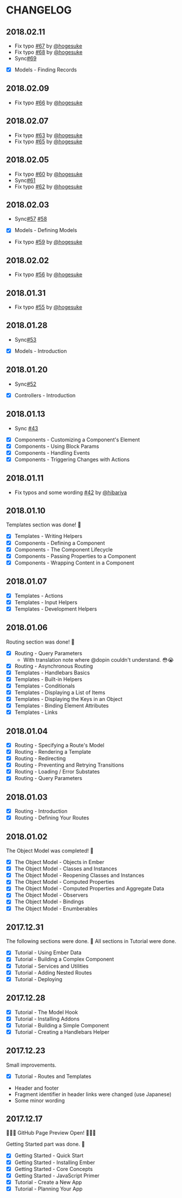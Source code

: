 # CHANGELOG

## 2018.02.11

- Fix typo [#67](https://github.com/emberjs-japan/guides-ja/pull/67) by [@hogesuke](https://github.com/hogesuke)
- Fix typo [#68](https://github.com/emberjs-japan/guides-ja/pull/68) by [@hogesuke](https://github.com/hogesuke)
- Sync[#69](https://github.com/emberjs-japan/guides-ja/pull/69)
- [x] Models - Finding Records

## 2018.02.09

- Fix typo [#66](https://github.com/emberjs-japan/guides-ja/pull/66) by [@hogesuke](https://github.com/hogesuke)

## 2018.02.07

- Fix typo [#63](https://github.com/emberjs-japan/guides-ja/pull/63) by [@hogesuke](https://github.com/hogesuke)
- Fix typo [#65](https://github.com/emberjs-japan/guides-ja/pull/65) by [@hogesuke](https://github.com/hogesuke)

## 2018.02.05

- Fix typo [#60](https://github.com/emberjs-japan/guides-ja/pull/60) by [@hogesuke](https://github.com/hogesuke)
- Sync[#61](https://github.com/emberjs-japan/guides-ja/pull/61)
- Fix typo [#62](https://github.com/emberjs-japan/guides-ja/pull/62) by [@hogesuke](https://github.com/hogesuke)

## 2018.02.03

-  Sync[#57](https://github.com/emberjs-japan/guides-ja/pull/57) [#58](https://github.com/emberjs-japan/guides-ja/pull/58)
- [x] Models - Defining Models
- Fix typo [#59](https://github.com/emberjs-japan/guides-ja/pull/59) by [@hogesuke](https://github.com/hogesuke)

## 2018.02.02

- Fix typo [#56](https://github.com/emberjs-japan/guides-ja/pull/56) by [@hogesuke](https://github.com/hogesuke)


## 2018.01.31

- Fix typo [#55](https://github.com/emberjs-japan/guides-ja/pull/55) by [@hogesuke](https://github.com/hogesuke)

## 2018.01.28

- Sync[#53](https://github.com/emberjs-japan/guides-ja/pull/53)
- [x] Models - Introduction

## 2018.01.20

- Sync[#52](https://github.com/emberjs-japan/guides-ja/pull/52)
- [x] Controllers - Introduction

## 2018.01.13

- Sync [#43](https://github.com/emberjs-japan/guides-ja/pull/43)
- [x] Components - Customizing a Component's Element
- [x] Components - Using Block Params
- [x] Components - Handling Events
- [x] Components - Triggering Changes with Actions

## 2018.01.11

- Fix typos and some wording [#42](https://github.com/emberjs-japan/guides-ja/pull/42) by [@hibariya](https://github.com/hibariya)

## 2018.01.10

Templates section was done! 🎉

- [x] Templates - Writing Helpers
- [x] Components - Defining a Component
- [x] Components - The Component Lifecycle
- [x] Components - Passing Properties to a Component
- [x] Components - Wrapping Content in a Component

## 2018.01.07

- [x] Templates - Actions
- [x] Templates - Input Helpers
- [x] Templates - Development Helpers

## 2018.01.06

Routing section was done! 🎉

- [x] Routing - Query Parameters
  - With translation note where @dopin couldn't understand. 😳😭
- [x] Routing - Asynchronous Routing
- [x] Templates - Handlebars Basics
- [x] Templates - Built-in Helpers
- [x] Templates - Conditionals
- [x] Templates - Displaying a List of Items
- [x] Templates - Displaying the Keys in an Object
- [x] Templates - Binding Element Attributes
- [x] Templates - Links

## 2018.01.04

- [x] Routing - Specifying a Route's Model
- [x] Routing - Rendering a Template
- [x] Routing - Redirecting
- [x] Routing - Preventing and Retrying Transitions 
- [x] Routing - Loading / Error Substates
- [x] Routing - Query Parameters

## 2018.01.03

- [x] Routing - Introduction
- [x] Routing - Defining Your Routes

## 2018.01.02

The Object Model was completed! 🎉

- [x] The Object Model - Objects in Ember
- [x] The Object Model - Classes and Instances
- [x] The Object Model - Reopening Classes and Instances
- [x] The Object Model - Computed Properties
- [x] The Object Model - Computed Properties and Aggregate Data
- [x] The Object Model - Observers
- [x] The Object Model - Bindings
- [x] The Object Model - Enumberables

## 2017.12.31

The following sections were done. 🎉
All sections in Tutorial were done.

- [x] Tutorial - Using Ember Data
- [x] Tutorial - Building a Complex Component
- [x] Tutorial - Services and Utilities
- [x] Tutorial - Adding Nested Routes
- [x] Tutorial - Deploying

## 2017.12.28

- [x] Tutorial - The Model Hook
- [x] Tutorial - Installing Addons
- [x] Tutorial - Building a Simple Component
- [x] Tutorial - Creating a Handlebars Helper

## 2017.12.23

Small improvements.

- [x] Tutorial - Routes and Templates
- Header and footer
- Fragment identifier in header links were changed (use Japanese)
- Some minor wording

## 2017.12.17

🎉🎉🎉 GitHub Page Preview Open! 🎉🎉🎉

Getting Started part was done. 🎉

- [x] Getting Started - Quick Start
- [x] Getting Started - Installing Ember
- [x] Getting Started - Core Concepts
- [x] Getting Started - JavaScript Primer
- [x] Tutorial - Create a New App
- [x] Tutorial - Planning Your App
